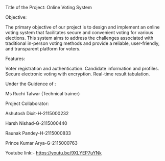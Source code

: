 Title of the Project: 
Online Voting System 


Objective: 

The primary objective of our project is to design and implement an online voting system that facilitates 
secure and convenient voting for various elections. This system aims to address the challenges 
associated with traditional in-person voting methods and provide a reliable, user-friendly, and 
transparent platform for voters. 

Features: 

Voter registration and authentication. 
Candidate information and profiles. 
Secure electronic voting with encryption. 
Real-time result tabulation.

Under the Guidence of :

Ms Ruchi Talwar (Technical trainer)

Project Collaborator:

Ashutosh Dixit-H-2115000232

Harsh Nishad-G-2115000440 

Raunak Pandey-H-2115000833 

Prince Kumar Arya-G-2115000763



Youtube link:-    https://youtu.be/9XLYEP7uYNk

